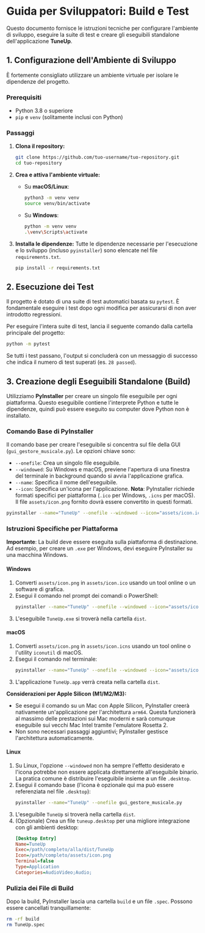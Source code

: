 # Guida per Sviluppatori: Build e Test

Questo documento fornisce le istruzioni tecniche per configurare l'ambiente di sviluppo, eseguire la suite di test e creare gli eseguibili standalone dell'applicazione **TuneUp**.

## 1. Configurazione dell'Ambiente di Sviluppo

È fortemente consigliato utilizzare un ambiente virtuale per isolare le dipendenze del progetto.

### Prerequisiti
- Python 3.8 o superiore
- `pip` e `venv` (solitamente inclusi con Python)

### Passaggi
1.  **Clona il repository:**
    ```bash
    git clone https://github.com/tuo-username/tuo-repository.git
    cd tuo-repository
    ```

2.  **Crea e attiva l'ambiente virtuale:**
    -   Su **macOS/Linux**:
        ```bash
        python3 -m venv venv
        source venv/bin/activate
        ```
    -   Su **Windows**:
        ```bash
        python -m venv venv
        .\venv\Scripts\activate
        ```

3.  **Installa le dipendenze:**
    Tutte le dipendenze necessarie per l'esecuzione e lo sviluppo (incluso `pyinstaller`) sono elencate nel file `requirements.txt`.
    ```bash
    pip install -r requirements.txt
    ```

## 2. Esecuzione dei Test

Il progetto è dotato di una suite di test automatici basata su `pytest`. È fondamentale eseguire i test dopo ogni modifica per assicurarsi di non aver introdotto regressioni.

Per eseguire l'intera suite di test, lancia il seguente comando dalla cartella principale del progetto:
```bash
python -m pytest
```

Se tutti i test passano, l'output si concluderà con un messaggio di successo che indica il numero di test superati (es. `28 passed`).

## 3. Creazione degli Eseguibili Standalone (Build)

Utilizziamo **PyInstaller** per creare un singolo file eseguibile per ogni piattaforma. Questo eseguibile contiene l'interprete Python e tutte le dipendenze, quindi può essere eseguito su computer dove Python non è installato.

### Comando Base di PyInstaller

Il comando base per creare l'eseguibile si concentra sul file della GUI (`gui_gestore_musicale.py`). Le opzioni chiave sono:
-   `--onefile`: Crea un singolo file eseguibile.
-   `--windowed`: Su Windows e macOS, previene l'apertura di una finestra del terminale in background quando si avvia l'applicazione grafica.
-   `--name`: Specifica il nome dell'eseguibile.
-   `--icon`: Specifica un'icona per l'applicazione. **Nota**: PyInstaller richiede formati specifici per piattaforma (`.ico` per Windows, `.icns` per macOS). Il file `assets/icon.png` fornito dovrà essere convertito in questi formati.

```bash
pyinstaller --name="TuneUp" --onefile --windowed --icon="assets/icon.ico" gui_gestore_musicale.py
```

### Istruzioni Specifiche per Piattaforma

**Importante**: La build deve essere eseguita sulla piattaforma di destinazione. Ad esempio, per creare un `.exe` per Windows, devi eseguire PyInstaller su una macchina Windows.

#### **Windows**
1.  Converti `assets/icon.png` in `assets/icon.ico` usando un tool online o un software di grafica.
2.  Esegui il comando nel prompt dei comandi o PowerShell:
    ```bash
    pyinstaller --name="TuneUp" --onefile --windowed --icon="assets/icon.ico" gui_gestore_musicale.py
    ```
3.  L'eseguibile `TuneUp.exe` si troverà nella cartella `dist`.

#### **macOS**
1.  Converti `assets/icon.png` in `assets/icon.icns` usando un tool online o l'utility `iconutil` di macOS.
2.  Esegui il comando nel terminale:
    ```bash
    pyinstaller --name="TuneUp" --onefile --windowed --icon="assets/icon.icns" gui_gestore_musicale.py
    ```
3.  L'applicazione `TuneUp.app` verrà creata nella cartella `dist`.

**Considerazioni per Apple Silicon (M1/M2/M3):**
-   Se esegui il comando su un Mac con Apple Silicon, PyInstaller creerà nativamente un'applicazione per l'architettura `arm64`. Questa funzionerà al massimo delle prestazioni sui Mac moderni e sarà comunque eseguibile sui vecchi Mac Intel tramite l'emulatore Rosetta 2.
-   Non sono necessari passaggi aggiuntivi; PyInstaller gestisce l'architettura automaticamente.

#### **Linux**
1.  Su Linux, l'opzione `--windowed` non ha sempre l'effetto desiderato e l'icona potrebbe non essere applicata direttamente all'eseguibile binario. La pratica comune è distribuire l'eseguibile insieme a un file `.desktop`.
2.  Esegui il comando base (l'icona è opzionale qui ma può essere referenziata nel file `.desktop`):
    ```bash
    pyinstaller --name="TuneUp" --onefile gui_gestore_musicale.py
    ```
3.  L'eseguibile `TuneUp` si troverà nella cartella `dist`.
4.  (Opzionale) Crea un file `tuneup.desktop` per una migliore integrazione con gli ambienti desktop:
    ```ini
    [Desktop Entry]
    Name=TuneUp
    Exec=/path/completo/alla/dist/TuneUp
    Icon=/path/completo/assets/icon.png
    Terminal=false
    Type=Application
    Categories=AudioVideo;Audio;
    ```

### Pulizia dei File di Build
Dopo la build, PyInstaller lascia una cartella `build` e un file `.spec`. Possono essere cancellati tranquillamente:
```bash
rm -rf build
rm TuneUp.spec
```
